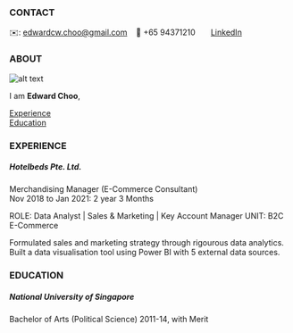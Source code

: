 <!-- CONTACT Section Starts -->
### CONTACT

<!-- Add your details -->
✉️: edwardcw.choo@gmail.com
&nbsp;&nbsp; 📲 +65 94371210
&nbsp;&nbsp;&nbsp;&nbsp;&nbsp; [LinkedIn](https://www.linkedin.com/in/edward-choo-chuan-wei) 
<!-- CONTACT Section Ends -->

<!-- ABOUT Section Starts -->
### ABOUT
<!-- Add link to your picture -->

![alt text](https://avatars.githubusercontent.com/u/86772799?s=200&u=4e46ec2943c5ea1ff2ee87a2d516ffd239dee533&v=4)

<!-- Add your details -->

I am __Edward Choo__, 


<!-- Add link to the sections -->
[Experience](#experience) <br>
[Education](#education) <br>
<!-- [Projects](#projects) <br>
[Featured](#featured) <br> -->

<!-- ABOUT Section Ends -->

<!-- EXPERIENCE Section Starts -->
### EXPERIENCE
<!-- Add your details -->
##### Hotelbeds Pte. Ltd.
Merchandising Manager (E-Commerce Consultant)<br>
Nov 2018 to Jan 2021: 2 year 3 Months

ROLE: Data Analyst | Sales & Marketing | Key Account Manager
UNIT: B2C E-Commerce

Formulated sales and marketing strategy through rigourous data analytics. Built a data visualisation tool using Power BI with 5 external data sources.

<!-- EXPERIENCE Section Ends -->

<!-- EDUCATION Section Starts -->
### EDUCATION
<!-- Add your details -->
##### National University of Singapore
Bachelor of Arts (Political Science) 2011-14, with Merit

<!-- EDUCATION Section Ends -->

<!-- PROJECTS Section Starts -->
<!-- ### PROJECTS -->
<!-- Add your details -->

<!-- [Classification based projects](#classification-based-projects) <br> -->
<!-- [Regression based projects](#regression-based-projects) <br> -->

<!-- Add your details -->

<!-- #### Classification based projects
![alt text](https://raw.githubusercontent.com/krvishwesh54/Kumar-Vishwesh/main/images/Classification.png)

In machine learning, classification refers to a predictive modeling problem where a class label is predicted for a given example of input data.

[Click here to view codebase](https://github.com/krvishwesh54/DataScience_DeepLearning_MachineLearning/tree/master/Classification)

#### Regression based projects
![alt text](https://raw.githubusercontent.com/krvishwesh54/Kumar-Vishwesh/main/images/Regression.jpg)

Regression is a supervised learning technique which helps in finding the correlation between variables and enables us to predict the continuous output variable based on the one or more predictor variables.

[Click here to view codebase](https://github.com/krvishwesh54/DataScience_DeepLearning_MachineLearning/tree/master/Regression) -->

<!-- PROJECTS Section Ends -->

<!-- FEATURED Section Starts -->
<!-- ## FEATURED -->
<!-- Add your details -->
<!-- ##### Certifications
Machine Learning by Columbia University

##### Achievements
Star performer of the year at Accenture -->
<!-- FEATURED Section Ends -->
